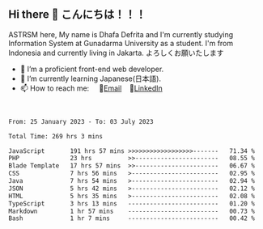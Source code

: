 ## Hi there 👋 こんにちは！！！
ASTRSM here, My name is Dhafa Defrita and I'm currently studying Information System at Gunadarma University as a student. I'm from Indonesia and currently living in Jakarta. よろしくお願いたします

- 🔭 I’m a proficient front-end web developer.
- 🌱 I’m currently learning Japanese(日本語).
- 📫 How to reach me: &nbsp;&nbsp;&nbsp;&nbsp;📧[Email](dhafadefrita@gmail.com)&nbsp;&nbsp;&nbsp;&nbsp;💼[LinkedIn](https://www.linkedin.com/in/dhafa-defrita-rama-yudistira-9357a9229/)
<br>
<!-- <p align="left">
<a href="https://github.com/ASTRSM">
  <img height="180em" src="https://github-readme-stats-eight-theta.vercel.app/api?username=ASTRSM&show_icons=true&theme=dracula&include_all_commits=true&count_private=true"/>
  <img height="180em" src="https://github-readme-stats-eight-theta.vercel.app/api/top-langs/?username=ASTRSM&layout=compact&langs_count=8&theme=dracula"/>
</a>
</p> -->

<!--START_SECTION:waka-->

```txt
From: 25 January 2023 - To: 03 July 2023

Total Time: 269 hrs 3 mins

JavaScript       191 hrs 57 mins >>>>>>>>>>>>>>>>>>-------   71.34 %
PHP              23 hrs          >>-----------------------   08.55 %
Blade Template   17 hrs 57 mins  >>-----------------------   06.67 %
CSS              7 hrs 56 mins   >------------------------   02.95 %
Java             7 hrs 54 mins   >------------------------   02.94 %
JSON             5 hrs 42 mins   >------------------------   02.12 %
HTML             5 hrs 35 mins   >------------------------   02.08 %
TypeScript       3 hrs 13 mins   -------------------------   01.20 %
Markdown         1 hr 57 mins    -------------------------   00.73 %
Bash             1 hr 7 mins     -------------------------   00.42 %
```

<!--END_SECTION:waka-->
